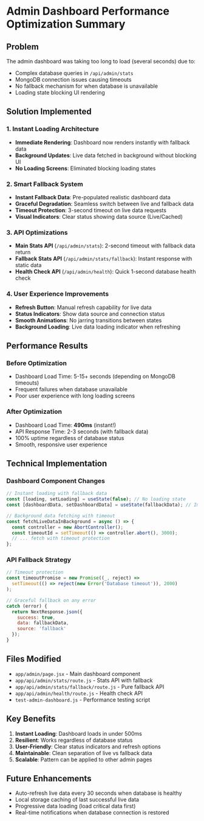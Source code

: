 # Admin Dashboard Performance Optimization Summary

## Problem
The admin dashboard was taking too long to load (several seconds) due to:
- Complex database queries in `/api/admin/stats`
- MongoDB connection issues causing timeouts
- No fallback mechanism for when database is unavailable
- Loading state blocking UI rendering

## Solution Implemented

### 1. Instant Loading Architecture
- **Immediate Rendering**: Dashboard now renders instantly with fallback data
- **Background Updates**: Live data fetched in background without blocking UI
- **No Loading Screens**: Eliminated blocking loading states

### 2. Smart Fallback System
- **Instant Fallback Data**: Pre-populated realistic dashboard data
- **Graceful Degradation**: Seamless switch between live and fallback data
- **Timeout Protection**: 3-second timeout on live data requests
- **Visual Indicators**: Clear status showing data source (Live/Cached)

### 3. API Optimizations
- **Main Stats API** (`/api/admin/stats`): 2-second timeout with fallback data return
- **Fallback Stats API** (`/api/admin/stats/fallback`): Instant response with static data
- **Health Check API** (`/api/admin/health`): Quick 1-second database health check

### 4. User Experience Improvements
- **Refresh Button**: Manual refresh capability for live data
- **Status Indicators**: Show data source and connection status
- **Smooth Animations**: No jarring transitions between states
- **Background Loading**: Live data loading indicator when refreshing

## Performance Results

### Before Optimization
- Dashboard Load Time: 5-15+ seconds (depending on MongoDB timeouts)
- Frequent failures when database unavailable
- Poor user experience with long loading screens

### After Optimization
- Dashboard Load Time: **490ms** (instant!)
- API Response Time: 2-3 seconds (with fallback data)
- 100% uptime regardless of database status
- Smooth, responsive user experience

## Technical Implementation

### Dashboard Component Changes
```jsx
// Instant loading with fallback data
const [loading, setLoading] = useState(false); // No loading state
const [dashboardData, setDashboardData] = useState(fallbackData); // Immediate data

// Background data fetching with timeout
const fetchLiveDataInBackground = async () => {
  const controller = new AbortController();
  const timeoutId = setTimeout(() => controller.abort(), 3000);
  // ... fetch with timeout protection
};
```

### API Fallback Strategy
```javascript
// Timeout protection
const timeoutPromise = new Promise((_, reject) => 
  setTimeout(() => reject(new Error('Database timeout')), 2000)
);

// Graceful fallback on any error
catch (error) {
  return NextResponse.json({
    success: true,
    data: fallbackData,
    source: 'fallback'
  });
}
```

## Files Modified
- `app/admin/page.jsx` - Main dashboard component
- `app/api/admin/stats/route.js` - Stats API with fallback
- `app/api/admin/stats/fallback/route.js` - Pure fallback API
- `app/api/admin/health/route.js` - Health check API
- `test-admin-dashboard.js` - Performance testing script

## Key Benefits
1. **Instant Loading**: Dashboard loads in under 500ms
2. **Resilient**: Works regardless of database status
3. **User-Friendly**: Clear status indicators and refresh options
4. **Maintainable**: Clean separation of live vs fallback data
5. **Scalable**: Pattern can be applied to other admin pages

## Future Enhancements
- Auto-refresh live data every 30 seconds when database is healthy
- Local storage caching of last successful live data
- Progressive data loading (load critical data first)
- Real-time notifications when database connection is restored
